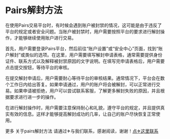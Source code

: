 # Pairs解封方法

在使用Pairs交易平台时，有时候会遇到账户被封禁的情况，这可能是由于违反了平台的规定或者安全问题。当账户被封禁时，用户需要按照平台的要求进行解封操作，才能够继续使用账户进行交易。

首先，用户需要登录Pairs平台，然后前往“账户设置”或“安全中心”页面，找到“账户解封”或类似的选项。在这里，用户需要填写解封申请表格，通常需要提供身份证件、联系方式以及解释被封禁原因的文字说明。在填写完申请表格后，用户需要点击提交按钮，等待平台的审核。

在提交解封申请后，用户需要耐心等待平台的审核结果。通常情况下，平台会在数个工作日内给出答复。如果申请通过，用户的账户将会被解封，可以正常进行交易。如果申请被拒绝，用户可以尝试联系客服，了解更多解封失败的原因，并且根据要求进行进一步的操作。

在进行解封操作时，用户需要注意保持耐心和礼貌，遵守平台的规定，并且提供真实有效的信息。这样才能够提高解封成功的几率，让自己的账户尽快恢复正常使用。

更多 关于pairs解封方法 请通过✈与我们联系，感谢阅读，谢谢！[点✈这里联系](https://add.k02.cc)